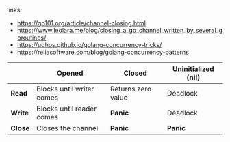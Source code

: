 links:
- https://go101.org/article/channel-closing.html
- https://www.leolara.me/blog/closing_a_go_channel_written_by_several_goroutines/
- https://udhos.github.io/golang-concurrency-tricks/
- https://reliasoftware.com/blog/golang-concurrency-patterns


|           | Opened                     | Closed                  | Uninitialized (nil) |
|-----------|----------------------------|-------------------------|---------------------|
| **Read**  | Blocks until writer comes  | Returns zero value      | Deadlock            |
| **Write** | Blocks until reader comes  | **Panic**               | Deadlock            |
| **Close** | Closes the channel         | **Panic**               | **Panic**           |